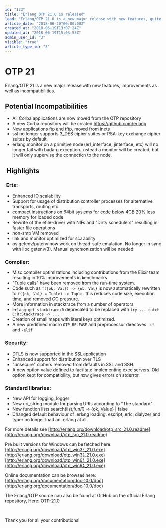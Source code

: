 ```yaml
---
id: "123"
title: "Erlang OTP 21.0 is released"
lead: "Erlang/OTP 21.0 is a new major release with new features, quite a few improvements, as well as some potential incompatibilities."
article_date: "2018-06-20T00:00:00Z"
created_at: "2018-06-19T13:07:24Z"
updated_at: "2018-06-19T15:03:55Z"
admin_user_id: "3"
visible: "true"
article_type_id: "3"
---
```

# OTP 21

Erlang/OTP 21 is a new major release with new features, improvements as well as incompatibilities.
## Potential Incompatibilities
* All Corba applications are now moved from the OTP repository
* A new Corba repository will be created https://github.com/erlang
* New applications ftp and tftp, moved from inets
* ssl no longer supports 3_DES cipher suites or RSA-key exchange cipher suites by default
* erlang:monitor on a primitive node (erl_interface, jinterface, etc) will no longer fail with badarg exception. Instead a monitor will be created, but it will only supervise the connection to the node.
##  Highlights
###  Erts:
* Enhanced IO scalability
* Support for usage of distribution controller processes for alternative transports, routing etc
* compact instructions on 64bit systems for code below 4GB 20% less memory for loaded code
* Rewrite of the efile-driver with NIFs and "Dirty schedulers" resulting in faster file operations
* non-smp VM removed
* link and monitor optimized for scalability
* os:getenv/putenv now work on thread-safe emulation. No longer in sync with libc getenv(3). Manual synchronization will be needed.
### Compiler:
* Misc compiler optimizations including contributions from the Elixir team resulting in 10% improvements in benchmarks
* "Tuple calls" have been removed from the run-time system.
* Code such as `f({ok, Val}) -> {ok, Val}` is now automatically rewritten to `f({ok, Val} = Tuple) -> Tuple.` this reduces code size, execution time, and removed GC pressure.
* More information in stacktrace from a number of operators
* `erlang:get_stacktrace/0` deprecated to be replaced with `try ... catch C:R:Stacktrace -> ...`
* Creation of small maps with literal keys optimized.
* A new predifined macro ``OTP_RELEASE`` and preprocessor directives ``-if`` and ``-elif``
### Security:
* DTLS is now supported in the SSL application
* Enhanced support for distribution over TLS
* "unsecure" ciphers removed from defaults in SSL and SSH.
* A new option value defined to facilitate implementing exec servers. Old option kept for compatibility, but now gives errors on stderror.
### Standard libraries:
* New API for logging, logger
* New uri_string module for parsing URIs according to "The standard"
* New function lists:search(list,fun/1) -> {ok, Value} | false
* Changed default behaviour of .erlang loading. escript, erlc, dialyzer and typer no longer load an .erlang at all.

For more details see
 [http://erlang.org/download/otp_src_21.0.readme](http://erlang.org/download/otp_src_21.0.readme)

Pre built versions for Windows can be fetched here:
 [http://erlang.org/download/otp_win32_21.0.exe](http://erlang.org/download/otp_win32_21.0.exe)
 [http://erlang.org/download/otp_win64_21.0.exe](http://erlang.org/download/otp_win64_21.0.exe)

Online documentation can be browsed here:
 [http://erlang.org/documentation/doc-10.0/doc](http://erlang.org/documentation/doc-10.0/doc)

The Erlang/OTP source can also be found at GitHub on the official Erlang repository, Here: [OTP-21.0](https://github.com/erlang/otp/releases/tag/OTP-21.0)

 

Thank you for all your contributions!
